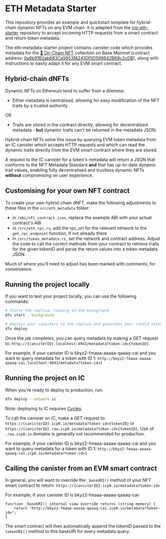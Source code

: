 # ETH Metadata Starter

This repository provides an example and quickstart template for hybrid-chain dynamic NFTs on any EVM chain. It is adapted from the [icp-eth-starter](https://github.com/dfinity/icp-eth-starter) repository to accept incoming HTTP requests from a smart contract and return token metadata.

The eth-metadata-starter project contains canister code which provides metadata for the [💯 On-Chain NFT](https://onchain100.omarperacha.com/) collection on Base Mainnet (contract address: [0x6b91B2ab683Ca5953fA2A1Df5D599842B69c2cDB](https://basescan.org/address/0x6b91b2ab683ca5953fa2a1df5d599842b69c2cdb)), along with instructions to easily adapt it for any EVM smart contract.

## Hybrid-chain dNFTs

Dynamic NFTs on Ethereum tend to suffer from a dilemma:

- Either metadata is centralised, allowing for easy modification of the NFT traits by a trusted authority

OR

- Traits are stored in the contract directly, allowing for decentralised metadata - **but** dynamic traits can't be returned in the metadata JSON.

Hybrid-chain NFTs solve this issue by querying EVM token metadata from an IC canister which accepts HTTP requests and which can read the dynamic traits directly from the EVM smart contract where they are stored.

A request to the IC canister for a token's metadata will return a JSON that conforms to the NFT Metadata Standard **and** that has up-to-date dynamic trait values, enabling fully decentralised and trustless dynamic NFTs **without** compromising on user experience.

## Customising for your own NFT contract

To create your own hybrid-chain dNFT, make the following adjustments to these files in the `src/eth_metadata` folder:

- in `/abi/nft_contract.json`, replace the example ABI with your actual contract's ABI
- in `/src/eth_rpc.rs`, add the rpc_url for the relevant network to the `get_rpc_endpoint` function, if not already there
- in `/src/token_metadata.rs`, set the network and contract address. Adjust the code to call the correct methods from your contract to retrieve traits for the given tokenID and parse the return values into a token metadata JSON.

Much of where you'll need to adjust has been marked with comments, for convenience.

## Running the project locally

If you want to test your project locally, you can use the following commands:

```bash
# Starts the replica, running in the background
dfx start --background

# Deploys your canisters to the replica and generates your candid interface
dfx deploy
```

Once the job completes, you can query metadata by making a GET request to: `http://{canisterID}.localhost:4943/metadata?token-id={tokenID}`.

For example, if your canister ID is bkyz2-fmaaa-aaaaa-qaaaq-cai and you want to query metadata for a token with ID 1:
`http://bkyz2-fmaaa-aaaaa-qaaaq-cai.localhost:4943/metadata?token-id=1`

## Running the project on IC

When you're ready to deploy to production, run:

```bash
dfx deploy --network ic
```

Note: deploying to IC requires [Cycles](https://internetcomputer.org/docs/current/concepts/tokens-cycles#cycles).

To call the canister on IC, make a GET request to: `https://{canisterID}.icp0.io/metadata?token-id={tokenID}` or `https://{canisterID}.raw.icp0.io/metadata?token-id={tokenID}`. Use of `.raw.icp0.io` domains is generally not recommended for production.

For example, if your canister ID is bkyz2-fmaaa-aaaaa-qaaaq-cai and you want to query metadata for a token with ID 1:
`http://bkyz2-fmaaa-aaaaa-qaaaq-cai.icp0.io/metadata?token-id=1`

## Calling the canister from an EVM smart contract

In general, you will want to override the `_baseURI()` method of your NFT smart contract to return: `https://{canisterID}.icp0.io/metadata?token-id=` 

For example, if your canister ID is bkyz2-fmaaa-aaaaa-qaaaq-cai:

```solidity
function _baseURI() internal view override returns (string memory) {
    return "http://bkyz2-fmaaa-aaaaa-qaaaq-cai.icp0.io/metadata?token-id=";
}
```

The smart contract will then automatically append the tokenID passed to the `tokenURI()` method to this baseURI for every metadata query.
